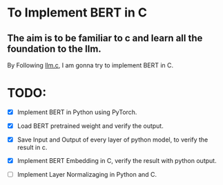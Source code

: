 
# To Implement BERT in C


## The aim is to be familiar to c and learn all the foundation to the llm.

By Following [llm.c](https://github.com/karpathy/llm.c), I am gonna try to implement BERT in C.



# TODO:

- [x] Implement BERT in Python using PyTorch.
- [x] Load BERT pretrained weight and verify the output.
- [x] Save Input and Output of every layer of python model, to verify the result in c.
- [x] Implement BERT Embedding in C, verify the result with python output.
- [ ] Implement Layer Normalizaging in Python and C.




